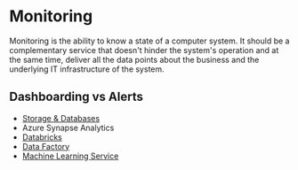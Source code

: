 # Monitoring

Monitoring is the ability to know a state of a computer system. It should be a complementary service that doesn't hinder the system's operation and at the same time, deliver all the data points about the business and the underlying IT infrastructure of the system. 

## Dashboarding vs Alerts







- [Storage & Databases](storage-databases/readme.md)
- Azure Synapse Analytics
- [Databricks](databricks/readme.md)
- [Data Factory](data-factory/readme.md)
- [Machine Learning Service](machine-learning/readme.md)